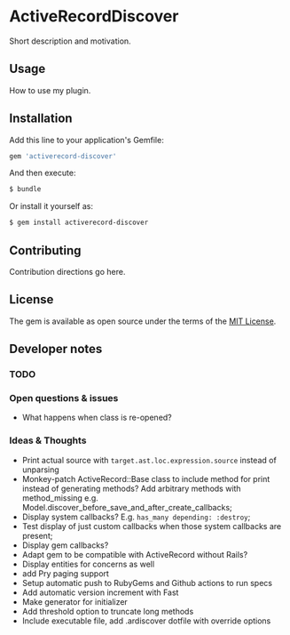 # ActiveRecordDiscover
Short description and motivation.

## Usage
How to use my plugin.

## Installation
Add this line to your application's Gemfile:

```ruby
gem 'activerecord-discover'
```

And then execute:
```bash
$ bundle
```

Or install it yourself as:
```bash
$ gem install activerecord-discover
```

## Contributing
Contribution directions go here.

## License
The gem is available as open source under the terms of the [MIT License](https://opensource.org/licenses/MIT).

## Developer notes
### TODO

### Open questions & issues
- What happens when class is re-opened?

### Ideas & Thoughts
- Print actual source with `target.ast.loc.expression.source` instead of unparsing
- Monkey-patch ActiveRecord::Base class to include method for print instead of generating methods?
Add arbitrary methods with method_missing e.g. Model.discover_before_save_and_after_create_callbacks;
- Display system callbacks? E.g. `has_many depending: :destroy`;
- Test display of just custom callbacks when those system callbacks are present;
- Display gem callbacks?
- Adapt gem to be compatible with ActiveRecord without Rails?
- Display entities for concerns as well
- add Pry paging support
- Setup automatic push to RubyGems and Github actions to run specs
- Add automatic version increment with Fast
- Make generator for initializer
- Add threshold option to truncate long methods
- Include executable file, add .ardiscover dotfile with override options
